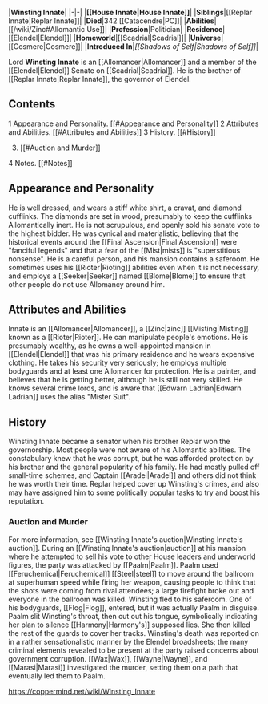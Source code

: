 |**Winsting Innate**|
|-|-|
|**[[House Innate\|House Innate]]**|
|**Siblings**|[[Replar Innate\|Replar Innate]]|
|**Died**|342 [[Catacendre\|PC]]|
|**Abilities**|[[/wiki/Zinc#Allomantic Use]]|
|**Profession**|Politician|
|**Residence**|[[Elendel\|Elendel]]|
|**Homeworld**|[[Scadrial\|Scadrial]]|
|**Universe**|[[Cosmere\|Cosmere]]|
|**Introduced In**|*[[Shadows of Self\|Shadows of Self]]*|

Lord **Winsting Innate** is an [[Allomancer\|Allomancer]] and a member of the [[Elendel\|Elendel]] Senate on [[Scadrial\|Scadrial]]. He is the brother of [[Replar Innate\|Replar Innate]], the governor of Elendel.

## Contents

1 Appearance and Personality. [[#Appearance and Personality]] 
2 Attributes and Abilities. [[#Attributes and Abilities]] 
3 History. [[#History]] 

3. [[#Auction and Murder]] 


4 Notes. [[#Notes]] 


## Appearance and Personality
He is well dressed, and wears a stiff white shirt, a cravat, and diamond cufflinks. The diamonds are set in wood, presumably to keep the cufflinks Allomantically inert.
He is not scrupulous, and openly sold his senate vote to the highest bidder. He was cynical and materialistic, believing that the historical events around the [[Final Ascension\|Final Ascension]] were "fanciful legends" and that a fear of the [[Mist\|mists]] is "superstitious nonsense". He is a careful person, and his mansion contains a saferoom. He sometimes uses his [[Rioter\|Rioting]] abilities even when it is not necessary, and employs a [[Seeker\|Seeker]] named [[Blome\|Blome]] to ensure that other people do not use Allomancy around him.

## Attributes and Abilities
Innate is an [[Allomancer\|Allomancer]], a [[Zinc\|zinc]] [[Misting\|Misting]] known as a [[Rioter\|Rioter]]. He can manipulate people's emotions. He is presumably wealthy, as he owns a well-appointed mansion in [[Elendel\|Elendel]] that was his primary residence and he wears expensive clothing. He takes his security very seriously; he employs multiple bodyguards and at least one Allomancer for protection.
He is a painter, and believes that he is getting better, although he is still not very skilled.
He knows several crime lords, and is aware that [[Edwarn Ladrian\|Edwarn Ladrian]] uses the alias "Mister Suit".

## History
Winsting Innate became a senator when his brother Replar won the governorship. Most people were not aware of his Allomantic abilities. The constabulary knew that he was corrupt, but he was afforded protection by his brother and the general popularity of his family. He had mostly pulled off small-time schemes, and Captain [[Aradel\|Aradel]] and others did not think he was worth their time. Replar helped cover up Winsting's crimes, and also may have assigned him to some politically popular tasks to try and boost his reputation.

### Auction and Murder
For more information, see [[Winsting Innate's auction\|Winsting Innate's auction]].
During an [[Winsting Innate's auction\|auction]] at his mansion where he attempted to sell his vote to other House leaders and underworld figures, the party was attacked by [[Paalm\|Paalm]]. Paalm used [[Feruchemical\|Feruchemical]] [[Steel\|steel]] to move around the ballroom at superhuman speed while firing her weapon, causing people to think that the shots were coming from rival attendees; a large firefight broke out and everyone in the ballroom was killed. Winsting fled to his saferoom. One of his bodyguards, [[Flog\|Flog]], entered, but it was actually Paalm in disguise. Paalm slit Winsting's throat, then cut out his tongue, symbolically indicating her plan to silence [[Harmony\|Harmony's]] supposed lies. She then killed the rest of the guards to cover her tracks.
Winsting's death was reported on in a rather sensationalistic manner by the Elendel broadsheets; the many criminal elements revealed to be present at the party raised concerns about government corruption. [[Wax\|Wax]], [[Wayne\|Wayne]], and [[Marasi\|Marasi]] investigated the murder, setting them on a path that eventually led them to Paalm.



https://coppermind.net/wiki/Winsting_Innate
